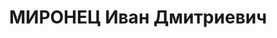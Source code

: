 ---
title: МИРОНЕЦ Иван Дмитриевич
description: "народився 1907, с. Решнівка, українець, малописьменний, \n  колгоспник.\
  \ \n  Заарештований 27.03.32. Звинувачення: антирадянська агітація. \n  Особливою\
  \ нарадою колегії ДПУ УРСР 10.05.32 засуджений на 3 роки позбавлення волі у концтаборі.\
  \ \n  Реабілітований прокуратурою Хмельницької обл. 11.08.98. \n  (П–14046, архів\
  \ УСБУ)."
---